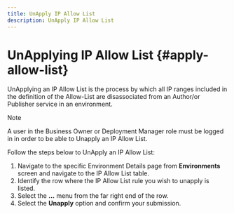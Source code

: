 ```yaml
---
title: UnApply IP Allow List 
description: UnApply IP Allow List
---
```


# UnApplying IP Allow List {#apply-allow-list}

UnApplying an IP Allow List is the process by which all IP ranges included in the definition of the Allow-List are disassociated from an Author/or Publisher service in an environment.  

>[!NOTE]
>A user in the Business Owner or Deployment Manager role must be logged in in order to be able to Unapply an IP Allow List.

Follow the steps below to UnApply an IP Allow List:

1. Navigate to the specific Environment Details page from **Environments** screen and navigate to the IP Allow List table.
1. Identify the row where the IP Allow List rule you wish to unapply is listed.
1. Select the **...** menu from the far right end of the row.
1. Select the **Unapply** option and confirm your submission.
